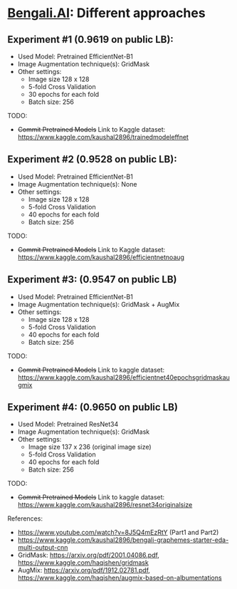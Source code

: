 # [Bengali.AI](https://www.kaggle.com/c/bengaliai-cv19): Different approaches

## Experiment #1 (0.9619 on public LB):

- Used Model: Pretrained EfficientNet-B1
- Image Augmentation technique(s): GridMask
- Other settings:
  - Image size 128 x 128
  - 5-fold Cross Validation
  - 30 epochs for each fold
  - Batch size: 256

TODO:
  - ~~Commit Pretrained Models~~ Link to Kaggle dataset: https://www.kaggle.com/kaushal2896/trainedmodeleffnet
  
## Experiment #2 (0.9528 on public LB):

- Used Model: Pretrained EfficientNet-B1
- Image Augmentation technique(s): None
- Other settings:
  - Image size 128 x 128
  - 5-fold Cross Validation
  - 40 epochs for each fold
  - Batch size: 256
  
TODO:
  - ~~Commit Pretrained Models~~ Link to Kaggle dataset: https://www.kaggle.com/kaushal2896/efficientnetnoaug
  
## Experiment #3: (0.9547 on public LB)

- Used Model: Pretrained EfficientNet-B1
- Image Augmentation technique(s): GridMask + AugMix
- Other settings:
  - Image size 128 x 128
  - 5-fold Cross Validation
  - 40 epochs for each fold
  - Batch size: 256
  
TODO:
  - ~~Commit Pretrained Models~~ Link to kaggle dataset: https://www.kaggle.com/kaushal2896/efficientnet40epochsgridmaskaugmix
  
## Experiment #4: (0.9650 on public LB)

- Used Model: Pretrained ResNet34
- Image Augmentation technique(s): GridMask
- Other settings:
  - Image size 137 x 236 (original image size)
  - 5-fold Cross Validation
  - 40 epochs for each fold
  - Batch size: 256
  
TODO:
  - ~~Commit Pretrained Models~~ Link to kaggle dataset: https://www.kaggle.com/kaushal2896/resnet34originalsize

References:
  - https://www.youtube.com/watch?v=8J5Q4mEzRtY (Part1 and Part2)
  - https://www.kaggle.com/kaushal2896/bengali-graphemes-starter-eda-multi-output-cnn
  - GridMask: https://arxiv.org/pdf/2001.04086.pdf, https://www.kaggle.com/haqishen/gridmask
  - AugMix: https://arxiv.org/pdf/1912.02781.pdf, https://www.kaggle.com/haqishen/augmix-based-on-albumentations
